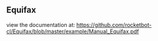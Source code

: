 ## Equifax

 view the documentation at: https://github.com/rocketbot-cl/Equifax/blob/master/example/Manual_Equifax.pdf